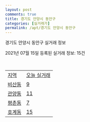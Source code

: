 ```yaml
---
layout: post
comments: true
title: 경기도 안양시 동안구
categories: [실거래가]
permalink: /apt/경기도 안양시 동안구
---
```


경기도 안양시 동안구 실거래 정보

2021년 07월 15일 등록된 실거래 정보: 15건

<script type="text/javascript">
  google.charts.load('current', {'packages':['corechart']});
  google.charts.setOnLoadCallback(drawChart);

  function drawChart() {
    var data = google.visualization.arrayToDataTable([['거래일', '매매', '전월세', '전매'], ['20-07', 345, 407, 20], ['20-08', 402, 545, 31], ['20-09', 312, 539, 31], ['20-10', 370, 588, 39], ['20-11', 695, 599, 44], ['20-12', 787, 721, 34], ['21-01', 498, 837, 12], ['21-02', 343, 622, 12], ['21-03', 299, 851, 13], ['21-04', 300, 726, 21], ['21-05', 320, 572, 4], ['21-06', 274, 431, 3], ['21-07', 11, 80, 0]]);

    var options = {
      title: '최근 1년간 유형별 거래량 추이',
      legend: { position: 'bottom' }
    };

    var chart = new google.visualization.LineChart(document.getElementById('columnchart_material'));
    chart.draw(data, (options));
  }
</script>

<div id="columnchart_material" style="width: 95%; margin-left: -35px"></div>
<br>
<table class="sortable">
  <tr>
    <td><a href="#">지역</a></td>
    <td><a href="#">오늘 실거래</a></td>
  </tr>

  
  <tr class="item">
    <td><a href="경기도 안양시 동안구 비산동">비산동</a></td>
    <td><a href="경기도 안양시 동안구 비산동">9</a></td>
  </tr>
    

  <tr class="item">
    <td><a href="경기도 안양시 동안구 관양동">관양동</a></td>
    <td><a href="경기도 안양시 동안구 관양동">11</a></td>
  </tr>
    

  <tr class="item">
    <td><a href="경기도 안양시 동안구 평촌동">평촌동</a></td>
    <td><a href="경기도 안양시 동안구 평촌동">7</a></td>
  </tr>
    

  <tr class="item">
    <td><a href="경기도 안양시 동안구 호계동">호계동</a></td>
    <td><a href="경기도 안양시 동안구 호계동">15</a></td>
  </tr>
    


</table>


    